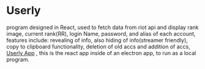 # Userly
program designed in React, used to fetch data from riot api and display rank image, current rank(RR), login Name, password, and alias of each account,
features include: revealing of info, also hiding of info(streamer friendly), copy to clipboard functionality, deletion of old accs and addition of accs,
[Userly App]([https://drive.google.com/file/d/1HvN965Ptg2MtNRv-jKWPtD6IADd9njpv/view?usp=share_link](https://drive.google.com/file/d/1lCMtZAs6Wz3F19yGFd-Qp7csIns3qacI/view?usp=share_link)) , this is the react app inside of an electron app, to run as a local program.
